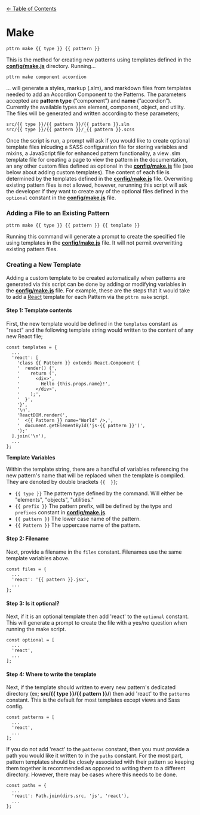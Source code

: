 [← Table of Contents](https://github.com/CityOfNewYork/nyco-patterns-framework/blob/master/docs.md#table-of-contents)

# Make

    pttrn make {{ type }} {{ pattern }}

This is the method for creating new patterns using templates defined in the [**config/make.js**](https://github.com/CityOfNewYork/nyco-patterns-framework/blob/master/config/make.js) directory. Running...

    pttrn make component accordion

... will generate a styles, markup (.slm), and markdown files from templates needed to add an Accordion Component to the Patterns. The parameters accepted are **pattern type** (“component”) and **name** (“accordion”). Currently the available types are element, component, object, and utility. The files will be generated and written according to these parameters;

    src/{{ type }}/{{ pattern }}/{{ pattern }}.slm
    src/{{ type }}/{{ pattern }}/_{{ pattern }}.scss

Once the script is run, a prompt will ask if you would like to create optional template files inlcuding a SASS configuration file for storing variables and mixins, a JavaScript file for enhanced pattern functionality, a view .slm template file for creating a page to view the pattern in the documentation, an any other custom files defined as optional in the [**config/make.js**](https://github.com/CityOfNewYork/nyco-patterns-framework/blob/master/config/make.js) file (see below about adding custom templates). The content of each file is determined by the templates defined in the [**config/make.js**](https://github.com/CityOfNewYork/nyco-patterns-framework/blob/master/config/make.js) file. Overwriting existing pattern files is not allowed, however, rerunning this script will ask the developer if they want to create any of the optional files defined in the `optional` constant in the [**config/make.js**](https://github.com/CityOfNewYork/nyco-patterns-framework/blob/master/config/make.js) file.

### Adding a File to an Existing Pattern

    pttrn make {{ type }} {{ pattern }} {{ template }}

Running this command will generate a prompt to create the specified file using templates in the [**config/make.js**](https://github.com/CityOfNewYork/nyco-patterns-framework/blob/master/config/make.js) file. It will not permit overwritting existing pattern files.

### Creating a New Template

Adding a custom template to be created automatically when patterns are generated via this script can be done by adding or modifying variables in the [**config/make.js**](https://github.com/CityOfNewYork/nyco-patterns-framework/blob/master/config/make.js) file. For example, these are the steps that it would take to add a [React](https://reactjs.org/) template for each Pattern via the `pttrn make` script.

#### Step 1: Template contents

First, the new template would be defined in the `templates` constant as "react" and the following template string would written to the content of any new React file;

    const templates = {
      ...
      'react': [
        'class {{ Pattern }} extends React.Component {
        '  render() {',
        '    return (',
        '      <div>',
        '        Hello {this.props.name}!',
        '      </div>',
        '    );',
        '  }',
        '}',
        '\n',
        'ReactDOM.render(',
        '  <{{ Pattern }} name="World" />,',
        '  document.getElementById('js-{{ pattern }}')',
        ');'
      ].join('\n'),
      ...
    };

**Template Variables**

Within the template string, there are a handful of variables referencing the new pattern's name that will be replaced when the template is compiled. They are denoted by double brackets `{{  }}`;

* `{{ type }}` The pattern type defined by the command. Will either be "elements", "objects", "utilities."
* `{{ prefix }}` The pattern prefix, will be defined by the type and `prefixes` constant in [**config/make.js**](https://github.com/CityOfNewYork/nyco-patterns-framework/blob/master/config/make.js).
* `{{ pattern }}` The lower case name of the pattern.
* `{{ Pattern }}` The uppercase name of the pattern.

#### Step 2: Filename

Next, provide a filename in the `files` constant. Filenames use the same template variables above.

    const files = {
      ...
      'react': '{{ pattern }}.jsx',
      ...
    };

#### Step 3: Is it optional?

Next, if it is an optional template then add 'react' to the `optional` constant. This will generate a prompt to create the file with a yes/no question when running the make script.

    const optional = [
      ...
      'react',
      ...
    ];

#### Step 4: Where to write the template

Next, if the template should written to every new pattern's dedicated directory (ex; **src/{{ type }}/{{ pattern }}/**) then add 'react' to the `patterns` constant. This is the default for most templates except views and Sass config.

    const patterns = [
      ...
      'react',
      ...
    ];

If you do not add 'react' to the `patterns` constant, then you must provide a path you would like it written to in the `paths` constant. For the most part, pattern templates should be closely associated with their pattern so keeping them together is recommended as opposed to writing them to a different directory. However, there may be cases where this needs to be done.

    const paths = {
      ...
      'react': Path.join(dirs.src, 'js', 'react'),
      ...
    };